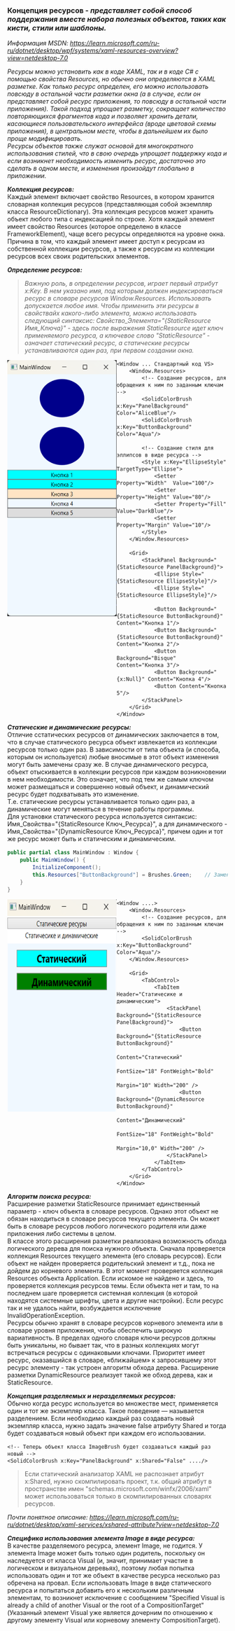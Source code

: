 ### Концепция ресурсов - *представляет собой способ поддержания вместе набора полезных объектов, таких как кисти, стили или шаблоны.*

*Информация MSDN: https://learn.microsoft.com/ru-ru/dotnet/desktop/wpf/systems/xaml-resources-overview?view=netdesktop-7.0*

*Ресурсы можно установить как в коде XAML, так и в коде C# с помощью свойства Resources, но обычно они определяются в XAML разметке. Как только ресурс определен, его можно использовать повсюду в остальной части разметки окна (а в случае, если он представляет собой ресурс приложения, то повсюду в остальной части приложения). Такой подход упрощает разметку, сокращает количество повторяющихся фрагментов кода и позволяет хранить детали, касающиеся пользовательского интерфейса (вроде цветовой схемы приложения), в центральном месте, чтобы в дальнейшем их было проще модифицировать. <br>
Ресурсы объектов также служат основой для многократного использования стилей, что в свою очередь упрощает поддержку кода и если возникнет необходимость изменить ресурс, достаточно это сделать в одном месте, и изменения произойдут глобально в приложении.*

___Коллекция ресурсов:___ <br>
Каждый элемент включает свойство Resources, в котором хранится словарная коллекция ресурсов (представляющая собой экземпляр класса ResourceDictionary). Эта коллекция ресурсов может хранить объект любого типа с индексацией по строке. Хотя каждый элемент имеет свойство Resources (которое определено в классе FrameworkElement), чаще всего ресурсы определяются на уровне окна. Причина в том, что каждый элемент имеет доступ к ресурсам из собственной коллекции ресурсов, а также к ресурсам из коллекции ресурсов всех своих родительских элементов. 

___Определение ресурсов:___
> *Важную роль, в определении ресурсов, играет первый атрибут x:Key. В нем указано имя, под которым должен индексироваться ресурс в словаре ресурсов Window.Resources. Использовать допускается любое имя. Чтобы применить эти ресурсы в свойствайх какого-либо элемента, можно использовать следующий синтаксис: Свойство_Элемента="{StaticResource Имя_Ключа}" - здесь после выражения StaticResource идет ключ применяемого ресурса, а ключевое слово "StaticResource" - означает статический ресурс, а статические ресурсы устанавливаются один раз, при первом создании окна.*

<img align="left" width="250" height="585" src="img/Res1.png" alt="Пример работы данного кода"/>

~~~XAML
<Window ... Стандартный код VS>
    <Window.Resources>
        <!-- Создание ресурсов, для обращения к ним по заданным ключам -->
        <SolidColorBrush x:Key="PanelBackground" Color="AliceBlue"/>
        <SolidColorBrush x:Key="ButtonBackground" Color="Aqua"/>

        <!-- Создание стиля для эллипсов в виде ресурса -->
        <Style x:Key="EllipseStyle" TargetType="Ellipse">
            <Setter Property="Width"  Value="100"/>
            <Setter Property="Height" Value="80"/>
            <Setter Property="Fill"   Value="DarkBlue"/>
            <Setter Property="Margin" Value="10"/>
        </Style>
    </Window.Resources>
    
    <Grid>
        <StackPanel Background="{StaticResource PanelBackground}">
            <Ellipse Style="{StaticResource EllipseStyle}"/>
            <Ellipse Style="{StaticResource EllipseStyle}"/>

            <Button Background="{StaticResource ButtonBackground}" Content="Кнопка 1"/>
            <Button Background="{StaticResource ButtonBackground}" Content="Кнопка 2"/>
            <Button Background="Bisque"  Content="Кнопка 3"/>
            <Button Background="{x:Null}" Content="Кнопка 4"/>
            <Button Content="Кнопка 5"/>
        </StackPanel>
    </Grid>
</Window>
~~~

___Статические и динамические ресурсы:___ <br>
Отличие сстатических ресурсов от динамических заключается в том, что в случае статического ресурса объект извлекается из коллекции ресурсов только один раз. В зависимости от типа объекта (и способа, которым он используется) любые вносимые в этот объект изменения могут быть замечены сразу же. В случае динамического ресурса, объект отыскивается в коллекции ресурсов при каждом возникновении в нем необходимости. Это означает, что под тем же самым ключом может размещаться и совершенно новый объект, и динамический ресурс будет подхватывать это изменение. <br>
Т.е. cтатические ресурсы устанавливается только один раз, а динамические могут меняться в течение работы программы. <br>
Для установки статического ресурса используется синтаксис: Имя_Свойства="{StaticResource Ключ_Ресурса}", а для динамического - Имя_Свойства="{DynamicResource Ключ_Ресурса}", причем один и тот же ресурс может быть и статическим и динамическим.

~~~C#
public partial class MainWindow : Window {
    public MainWindow() {
        InitializeComponent();
        this.Resources["ButtonBackground"] = Brushes.Green;    // Замена ресурса по ключу в словаре ресурсов
    }
}
~~~

<img align="left" width="250" height="485" src="img/Res2.png" alt="Пример работы данного кода"/>

~~~XAML
<Window ....>
    <Window.Resources>
        <!-- Создание ресурсов, для обращения к ним по заданным ключам -->
        <SolidColorBrush x:Key="ButtonBackground" Color="Aqua"/>
    </Window.Resources>
    
    <Grid>
        <TabControl>
            <TabItem Header="Статичесике и динамические">
                <StackPanel Background="{StaticResource PanelBackground}">
                    <Button Background="{StaticResource ButtonBackground}" 
                            Content="Статический"
                            FontSize="18" FontWeight="Bold"
                            Margin="10" Width="200" />
                    <Button Background="{DynamicResource ButtonBackground}" 
                            Content="Динамический"
                            FontSize="18" FontWeight="Bold"
                            Margin="10,0" Width="200" />
                </StackPanel>
            </TabItem>
        </TabControl>
    </Grid>
</Window>
~~~

___Алгоритм поиска ресурса:___ <br>
Расширение разметки StaticResource принимает единственный параметр - ключ объекта в словаре ресурсов. Однако этот объект не обязан находиться в словаре ресурсов текущего элемента. Он может быть в словаре ресурсов любого логического родителя или даже приложения либо системы в целом. <br>
В классе этого расширения разметки реализована возможность обхода логического дерева для поиска нужного объекта. Сначала проверяется коллекция Resources текущего элемента (его словарь ресурсов). Если объект не найден проверяется родительский элемент и т.д., пока не дойдем до корневого элемента. В этот момент проверяется коллекция Resources объекта Application. Если искомое не найдено и здесь, то проверяется коллекция ресурсов темы. Если объекта нет и там, то на последнем шаге проверяется системная коллекция (в которой находятся системные шрифты, цвета и другие настройки). Если ресурс так и не удалось найти, возбуждается исключение InvalidOperationException. <br>
Ресурсы обычно хранят в словаре ресурсов корневого элемента или в словаре уровня приложения, чтобы обеспечить широкую вариативность. В пределах одного словаря ключи ресурсов должны быть уникальны, но бывает так, что в разных коллекциях могут встречаться ресурсы с одинаковыми ключами. Приоритет имеет ресурс, оказавшийся в словаре, «ближайшем» к запросившему этот ресурс элементу - так устроен алгоритм обхода дерева. Расширение разметки DynamicResource реализует такой же обход дерева, как и StaticResource.

___Концепция разделяемых и неразделяемых ресурсов:___ <br> 
Обычно когда ресурс используется во множестве мест, применяется один и тот же экземпляр класса. Такое поведение — называется разделением. Если необходимо каждый раз создавать новый экземпляр класса, нужно задать значение false атрибуту Shared и тогда будет создаваться новый объект при каждом его использовании. <br>
~~~XAML
<!-- Теперь объект класса ImageBrush будет создаваться каждый раз новый -->
<SolidColorBrush x:Key="PanelBackground" x:Shared="False" ..../>
~~~
> Если статический анализатор XAML не распознает атрибут x:Shared, нужно скомпилировать проект, т.к. общий атрибут в пространстве имен "schemas.microsoft.com/winfx/2006/xaml" может использоваться только в скомпилированных словарях ресурсов.

*Почти понятное описание: https://learn.microsoft.com/ru-ru/dotnet/desktop/xaml-services/xshared-attribute?view=netdesktop-7.0*




___Специфика использования элемента Image в виде ресурса:___ <br>
В качестве разделяемого ресурса, элемент Image, не годится. У элемента Image может быть только один родитель, поскольку он наследуется от класса Visual (и, значит, принимает участие в логическом и визуальном деревьях), поэтому любая попытка использовать один и тот же объект в качестве ресурса несколько раз обречена на провал. Если использовать Image в виде статического ресурса и попытаться добавить его к нескольким различным элементам, то возникнет исключение с сообщением "Specified Visual is already a child of another Visual or the root of a CompositionTarget" (Указанный элемент Visual уже является дочерним по отношению к другому элементу Visual или корневому элементу CompositionTarget).



